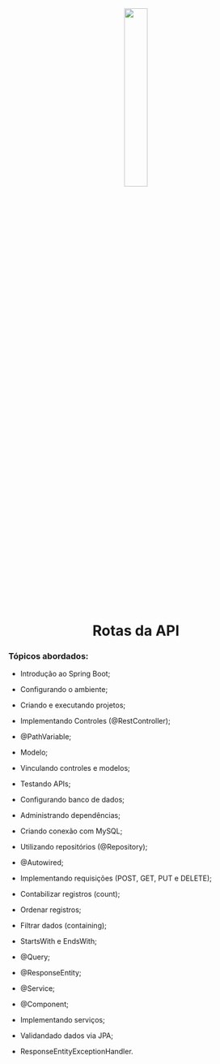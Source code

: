 <div align="center">
  <img src="https://github.com/ralflima/java_spring/blob/master/icone.png" width="30%">
  <h1 style="border-bottom:none">Rotas da API</h1>

  <div align="justify">
  <h3>Tópicos abordados:</h3>

+ Introdução ao Spring Boot;
+ Configurando o ambiente;
+ Criando e executando projetos;
+ Implementando Controles (@RestController);
+ @PathVariable;
+ Modelo;
+ Vinculando controles e modelos;
+ Testando APIs;
+ Configurando banco de dados;
+ Administrando dependências;
+ Criando conexão com MySQL;
+ Utilizando repositórios (@Repository);
+ @Autowired;
+ Implementando requisições (POST, GET, PUT e DELETE);
+ Contabilizar registros (count);
+ Ordenar registros;
+ Filtrar dados (containing);
+ StartsWith e EndsWith;
+ @Query;
+ @ResponseEntity;
+ @Service;
+ @Component;
+ Implementando serviços;
+ Validandado dados via JPA;
+ ResponseEntityExceptionHandler.


  </div>
</div>

